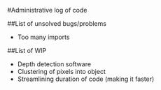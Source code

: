 #Administrative log of code

##List of unsolved bugs/problems
* Too many imports

##List of WIP
* Depth detection software
* Clustering of pixels into object
* Streamlining duration of code (making it faster)
